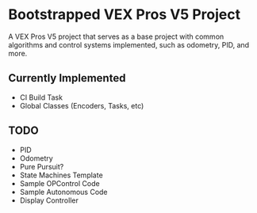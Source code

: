 # Bootstrapped VEX Pros V5 Project
A VEX Pros V5 project that serves as a base project with common algorithms and control systems implemented, such as odometry, PID, and more.

## Currently Implemented
- CI Build Task
- Global Classes (Encoders, Tasks, etc)

## TODO
- PID
- Odometry
- Pure Pursuit?
- State Machines Template
- Sample OPControl Code
- Sample Autonomous Code
- Display Controller
